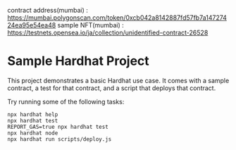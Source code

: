 contract address(mumbai) : https://mumbai.polygonscan.com/token/0xcb042a8142887fd57fb7a14727424ea95e54ea48
sample NFT(mumbai) : https://testnets.opensea.io/ja/collection/unidentified-contract-26528

# Sample Hardhat Project

This project demonstrates a basic Hardhat use case. It comes with a sample contract, a test for that contract, and a script that deploys that contract.

Try running some of the following tasks:

```shell
npx hardhat help
npx hardhat test
REPORT_GAS=true npx hardhat test
npx hardhat node
npx hardhat run scripts/deploy.js
```
